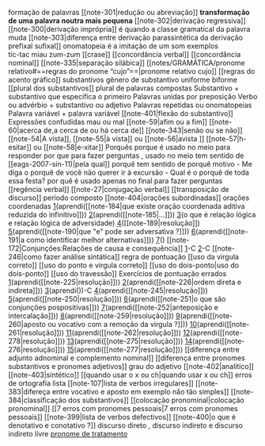 
formação de palavras
	[[note-301|redução ou abreviação]]
		 **transformação de uma palavra noutra mais pequena**
	[[note-302|derivação regressiva]] 
	[[note-300|derivação imprópria]] 
		é quando a classe gramatical da palavra muda
	[[note-303|diferença entre derivação parassintética da derivação prefixal sufixal]]
	onomatopeia
		é a imitação de um som
		exemplos	
			tic-tac
			miau
			zum-zum
[[crase]]
[[concordância verbal]]
[[concordância nominal]]
[[note-335|separação silábica]] 
[[notes/GRAMÁTICA/pronome relativo#==regras do pronome “cujo”==|pronome relativo cujo]]
[[regras do acento gráfico]]
substantivos
	gênero de substantivo 
		uniforme 
		biforme
	[[plural dos substantivos]]
		plural de palavras compostas
			Substantivo + substantivo que especifica o primeiro
			Palavras unidas por preposição
			Verbo ou advérbio + substantivo ou adjetivo
			Palavras repetidas ou onomatopeias
			Palavra variável + palavra variável
[[note-401|flexão do substantivo]]
Expressões confudidas
	mau ou mal
	[[note-59|afim ou a fim]]
	[[note-60|acerca de,a cerca de ou há cerca de]]
	[[note-343|senão ou se não]]
	[[note-54|A vista]], [[note-55|à vista]] ou [[note-56|avista ]]
	[[note-57|h-esitar]] ou [[note-58|e-xitar]]
Porquês
	porque
		é usado no meio para responder
	por que
		 para fazer perguntas , usado no meio tem sentido de [[eags-2007-sin-11)|pela qual]]
	porquê 
		tem sentido de porquê motivo
		- Me diga o porquê de você não querer ir à excursão
		- Qual é o porquê de toda essa festa?
	por quê
		é usado apenas no final para fazer perguntas
[[regência verbal]] 
[[note-27|conjugação verbal]]
[[transposição de discurso]] 
período composto
[[note-404|orações subordinadas]]
orações coordenadas
	[1](https://www.qconcursos.com/questoes-militares/questoes/0924a4cf-ed)(aprendi([[note-184|que existe oração coordenada aditiva reduzida do infinitivo]]))
	[2](https://www.qconcursos.com/questoes-militares/questoes/7409d956-0d)(aprendi([[note-185|...]]))
	[3](https://www.qconcursos.com/questoes-militares/questoes/c6bcfb5b-59)(o que é relação lógica e relação lógica de adversidade)
	[4](https://www.qconcursos.com/questoes-militares/questoes/74f99118-55)([[note-189|resolução]])
	[5](https://www.qconcursos.com/questoes-militares/questoes/588b6542-47)(aprendi([[note-190|que "e" pode ser adversativa ?]]))
	[6](https://www.qconcursos.com/questoes-militares/questoes/09c35f53-f5)(aprendi([[note-191|a como identificar melhor alternativas]]))
	[7](https://www.qconcursos.com/questoes-militares/questoes/4c65c299-42)()
[[note-172|Conjunções:Relações de causa e consequência]]
	[1](https://www.qconcursos.com/questoes-militares/questoes/c6b94bdd-59)-C
	[2](https://www.qconcursos.com/questoes-militares/questoes/95270389-53)-C
[[note-246|como fazer análise sintática]]
regra de pontuação
	[[uso da virgula correto]]
	[[uso do ponto e virgula correto]]
	[[uso do dois-ponto|uso do dois-ponto]]
	[[uso do travessão]]
	Exercícios de pontuação errados
		[1](https://www.qconcursos.com/questoes-militares/questoes/0831864b-e4)(aprendi([[note-225|resolução]]))
		[2](https://www.qconcursos.com/questoes-militares/questoes/1fdcbbda-4d)(aprendi([[note-226|ordem direta e indireta]]))
		[3](https://www.qconcursos.com/questoes-militares/questoes/d61a26a6-4b)(aprendi())-C
		[4](https://www.qconcursos.com/questoes-militares/questoes/b0f8f7d6-01)(aprendi([[note-245|resolução]]))
		[5](https://www.qconcursos.com/questoes-militares/questoes/6678d50e-86)(aprendi([[note-250|resolução]]))
		[6](https://www.qconcursos.com/questoes-militares/questoes/985d8435-4e)(aprendi([[note-251|o que são conjunções pospositivas]]))
		[7](https://www.qconcursos.com/questoes-militares/questoes/78369960-bf)(aprendi([[note-252|anteposição e intercalação]]))
		[8](https://www.qconcursos.com/questoes-militares/questoes/c6ded851-59)(aprendi([[note-259|resolução]]))
		[9](https://www.qconcursos.com/questoes-militares/questoes/c6a86dd3-59)(aprendi([[note-260|aposto ou vocativo com a remoção da virgula ?]]))
		[10](https://www.qconcursos.com/questoes-militares/questoes/7541a1f5-55)(aprendi([[note-261|resolução]]))
		[11](https://www.qconcursos.com/questoes-militares/questoes/a50f9a5c-55)(aprendi([[note-262|resolução]]))
		[12](https://www.qconcursos.com/questoes-militares/questoes/ca4b6841-51)(aprendi([[note-278|resolução]]))
		[13](https://www.qconcursos.com/questoes-militares/questoes/d5bf62f4-49)(aprendi([[note-275|resolução]]))
		[14](https://www.qconcursos.com/questoes-militares/questoes/583fb65a-47)(aprendi([[note-276|resolução]]))
		[15](https://www.qconcursos.com/questoes-militares/questoes/18aeba7a-45)(aprendi([[note-277|resolução]]))
[[diferença entre adjunto adnominal e complemento nominal]]
[[diferença entre pronomes substantivos e pronomes adjetivos]]
grau do adjetivo
	[[note-402|analítico]]
	[[note-403|sintético]]
[[quando usar o x ou ch|quando usar x ou ch]]
erros de ortografia lista
	 [[note-107|lista de verbos irregulares]]
[[note-383|difereça entre vocativo e aposto em exemplo não tão simples]]
[[note-384|classificação dos substantivos]]
[[colocação pronominal|colocação pronominal]]
[[7 erros com pronomes pessoais|7 erros com pronomes pessoais]]
[[note-399|lista de verbos defectivos]]
[[note-400|o que é denotativo e conotativo ?]]
discurso direto , discurso indireto e discurso indireto livre
[pronome de tratamento](https://querobolsa.com.br/enem/portugues/pronomes-de-tratamento#:~:text=6)
